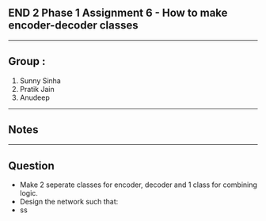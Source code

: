 
## END 2 Phase 1 Assignment 6 - How to make encoder-decoder classes
------------------------------------------------------------------------------------------------------------

## Group : 
1. Sunny Sinha
2. Pratik Jain
3. Anudeep

----------------------
## Notes 
---------------------------------------------------------------------------------------------------------------------------

## Question
* Make 2 seperate classes for encoder, decoder and 1 class for combining logic.
* Design the network such that:
*   ss
